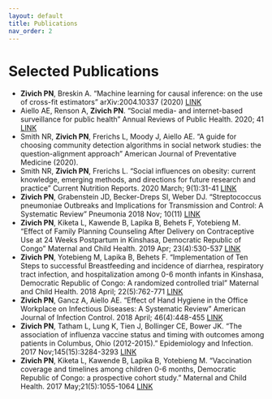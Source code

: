 ```yaml
---
layout: default
title: Publications
nav_order: 2
---
```


# Selected Publications

*   **Zivich PN**, Breskin A. “Machine learning for causal inference: on the use of cross-fit estimators” arXiv:2004.10337 (2020) [LINK](https://arxiv.org/abs/2004.10337)
*   Aiello AE, Renson A, **Zivich PN**. “Social media- and internet-based surveillance for public health” Annual Reviews of Public Health. 2020; 41 [LINK](https://www.annualreviews.org/doi/abs/10.1146/annurev-publhealth-040119-094402)
*   Smith NR, **Zivich PN**, Frerichs L, Moody J, Aiello AE. “A guide for choosing community detection algorithms in social network studies: the question-alignment approach” American Journal of Preventative Medicine (2020).
*   Smith NR, **Zivich PN**, Frerichs L. “Social influences on obesity: current knowledge, emerging methods, and directions for future research and practice” Current Nutrition Reports. 2020 March; 9(1):31-41 [LINK](https://link.springer.com/article/10.1007%2Fs13668-020-00302-8)
*   **Zivich PN**, Grabenstein JD, Becker-Dreps SI, Weber DJ. “Streptococcus pneumoniae Outbreaks and Implications for Transmission and Control: A Systematic Review” Pneumonia 2018 Nov; 10(11) [LINK](https://link.springer.com/article/10.1186/s41479-018-0055-4)
*   **Zivich PN**, Kiketa L, Kawende B, Lapika B, Behets F, Yotebieng M. “Effect of Family Planning Counseling After Delivery on Contraceptive Use at 24 Weeks Postpartum in Kinshasa, Democratic Republic of Congo” Maternal and Child Health. 2019 Apr; 23(4):530-537 [LINK](https://link.springer.com/article/10.1007%2Fs10995-018-2667-y) 
*   **Zivich PN**, Yotebieng M, Lapika B, Behets F. “Implementation of Ten Steps to successful Breastfeeding and incidence of diarrhea, respiratory tract infection, and hospitalization among 0-6 month infants in Kinshasa, Democratic Republic of Congo: A randomized controlled trial” Maternal and Child Health. 2018 April; 22(5):762-771 [LINK](https://link.springer.com/article/10.1007%2Fs10995-018-2446-9)
* 	**Zivich PN**, Gancz A, Aiello AE. “Effect of Hand Hygiene in the Office Workplace on Infectious Diseases: A Systematic Review” American Journal of Infection Control. 2018 April; 46(4):448-455 [LINK](https://www.sciencedirect.com/science/article/pii/S0196655317311483)
* 	**Zivich PN**, Tatham L, Lung K, Tien J, Bollinger CE, Bower JK. “The association of influenza vaccine status and timing with outcomes among patients in Columbus, Ohio (2012-2015).” Epidemiology and Infection. 2017 Nov;145(15):3284-3293 [LINK](https://doi.org/10.1017/S0950268817002163)
* 	**Zivich PN**, Kiketa L, Kawende B, Lapika B, Yotebieng M. “Vaccination coverage and timelines among children 0-6 months, Democratic Republic of Congo: a prospective cohort study.” Maternal and Child Health. 2017 May;21(5):1055-1064 [LINK](https://doi.org/10.1007/s10995-016-2201-z)
